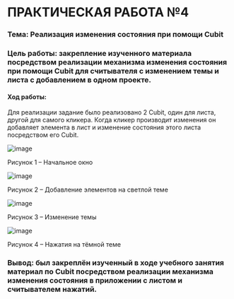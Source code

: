 # ПРАКТИЧЕСКАЯ РАБОТА №4
### Тема: Реализация изменения состояния при помощи Cubit


### Цель работы: закрепление изученного материала посредством реализации механизма изменения состояния при помощи Cubit для считывателя с изменением темы и листа с добавлением в одном проекте.


#### Ход работы:


Для реализации задание было реализовано 2 Cubit, один для листа, другой для самого кликера. Когда кликер производит изменения он добавляет элемента в лист и изменение состояния этого листа посредством его Cubit.

![image](https://user-images.githubusercontent.com/92712495/205222574-c4729c8d-a64d-4482-970e-487b36a2d0ca.png)

 
Рисунок 1 – Начальное окно

![image](https://user-images.githubusercontent.com/92712495/205222589-9ea56852-9f5b-425c-b3d9-a8eeb71c0136.png)

 
Рисунок 2 – Добавление элементов на светлой теме

![image](https://user-images.githubusercontent.com/92712495/204509011-5173f77d-6c0c-4f24-93f3-42c157c8030b.png)

 
Рисунок 3 – Изменение темы

![image](https://user-images.githubusercontent.com/92712495/205222615-4d5a3afc-c673-4f95-bb84-a6137d458b9e.png)

 
Рисунок 4 – Нажатия на тёмной теме


### Вывод: был закреплён изученный в ходе учебного занятия материал по Cubit посредством реализации механизма изменения состояния в приложении с листом и считывателем нажатий.

